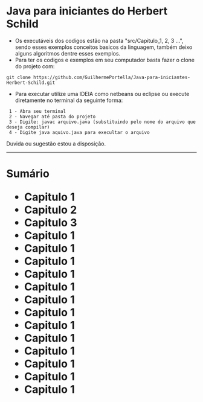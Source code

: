 # Java para iniciantes do Herbert Schild

- Os executáveis dos codigos estão na pasta "src/Capitulo_1, 2, 3 ...", sendo esses exemplos conceitos basicos da linguagem, também deixo alguns algoritmos dentre esses exemplos.
- Para ter os codigos e exemplos em seu computador basta fazer o clone do projeto com:     
~~~ 
git clone https://github.com/GuilhermePortella/Java-para-iniciantes-Herbert-Schild.git
~~~

- Para executar utilize uma IDEIA como netbeans ou eclipse ou execute diretamente no terminal da seguinte forma:
~~~
 1 - Abra seu terminal
 2 - Navegar até pasta do projeto
 3 - Digite: javac arquivo.java (substituindo pelo nome do arquivo que deseja compilar)
 4 - Digite java aquivo.java para execultar o arquivo 
~~~
 
 Duvida ou sugestão estou a disposição.
 
 
 ---------------------
 
 <h1> Sumário 
 
  - Capitulo 1 
  - Capitulo 2
  - Capitulo 3 
  - Capitulo 1 
  - Capitulo 1 
  - Capitulo 1 
  - Capitulo 1 
  - Capitulo 1 
  - Capitulo 1 
  - Capitulo 1 
  - Capitulo 1 
  - Capitulo 1 
  - Capitulo 1 
  - Capitulo 1 
  - Capitulo 1 
  - Capitulo 1 
